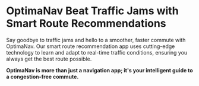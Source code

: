 # OptimaNav Beat Traffic Jams with Smart Route Recommendations

Say goodbye to traffic jams and hello to a smoother, faster commute with OptimaNav. Our smart route recommendation app uses cutting-edge technology to learn and adapt to real-time traffic conditions, ensuring you always get the best route possible.

**OptimaNav is more than just a navigation app; it's your intelligent guide to a congestion-free commute.**
